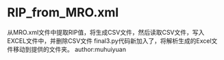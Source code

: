 # RIP_from_MRO.xml
从MRO.xml文件中提取RIP值，将生成CSV文件，然后读取CSV文件，写入EXCEL文件中，并删除CSV文件
final3.py代码新加入了，将解析生成的Excel文件移动到提供的文件夹。
author:muhuiyuan
